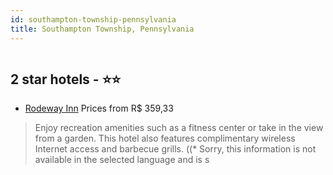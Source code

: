 ```yaml
---
id: southampton-township-pennsylvania
title: Southampton Township, Pennsylvania
---
```


<center><img src="https://i.travelapi.com/hotels/3000000/2650000/2645800/2645735/47d1dd41_z.jpg" alt="" /></center>


##  2 star hotels - ⭐️⭐️

-    [Rodeway Inn](https://www.hurb.com/br/aud/https://www.hurb.com/br/hotels/southampton-township/rodeway-inn-HT-E0OC?cmp=18055) Prices from R$ 359,33
   > Enjoy recreation amenities such as a fitness center or take in the view from a garden. This hotel also features complimentary wireless Internet access and barbecue grills. ((* Sorry, this information is not available in the selected language and is s
